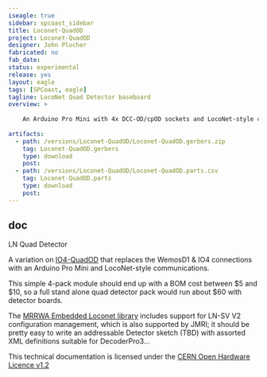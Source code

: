 ```yaml
---
iseagle: true
sidebar: spcoast_sidebar
title: Loconet-QuadOD
project: Loconet-QuadOD
designer: John Plocher
fabricated: no
fab_date: 
status: experimental
release: yes
layout: eagle
tags: [SPCoast, eagle]
tagline: LocoNet Quad Detector baseboard
overview: >
    
    An Arduino Pro Mini with 4x DCC-OD/cpOD sockets and LocoNet-style communications that can be used as a building block for a stand alone Loconet Occupancy Detector.
    
artifacts:
  - path: /versions/Loconet-QuadOD/Loconet-QuadOD.gerbers.zip
    tag: Loconet-QuadOD.gerbers
    type: download
    post: 
  - path: /versions/Loconet-QuadOD/Loconet-QuadOD.parts.csv
    tag: Loconet-QuadOD.parts
    type: download
    post: 
---
```


## doc

LN Quad Detector

A variation on [IO4-QuadOD](/IO4-QuadOD.html) that replaces the
WemosD1 & IO4 connections with an Arduino Pro Mini and LocoNet-style
communications.

This simple 4-pack module should end up with a BOM cost between $5
and $10, so a full stand alone quad detector pack would run about
$60 with detector boards.

The [MRRWA Embedded Loconet library](https://github.com/mrrwa/LocoNet)
includes support for LN-SV V2 configuration management, which is
also supported by JMRI; it should be pretty easy to write an
addressable Detector sketch (TBD) with assorted XML definitions
suitable for DecoderPro3...

This technical documentation is licensed under the [CERN Open Hardware Licence v1.2](http://www.ohwr.org/attachments/2388/cern_ohl_v_1_2.txt)
